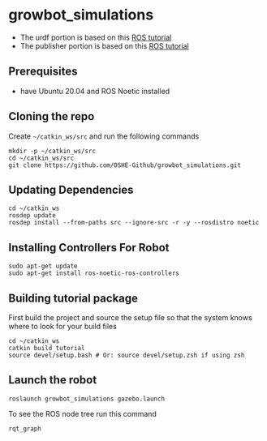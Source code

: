 # growbot_simulations

- The urdf portion is based on this [ROS tutorial](https://wiki.ros.org/urdf/Tutorials/Building%20a%20Visual%20Robot%20Model%20with%20URDF%20from%20Scratch)
- The publisher portion is based on this [ROS tutorial](https://wiki.ros.org/ROS/Tutorials/WritingPublisherSubscriber%28c%2B%2B%29)

## Prerequisites
- have Ubuntu 20.04 and ROS Noetic installed

## Cloning the repo
Create `~/catkin_ws/src` and run the following commands
```
mkdir -p ~/catkin_ws/src
cd ~/catkin_ws/src
git clone https://github.com/OSHE-Github/growbot_simulations.git
```

## Updating Dependencies
```
cd ~/catkin_ws
rosdep update
rosdep install --from-paths src --ignore-src -r -y --rosdistro noetic
```

## Installing Controllers For Robot
```
sudo apt-get update
sudo apt-get install ros-noetic-ros-controllers
```


## Building tutorial package
First build the project and source the setup file so that the system knows where to look for your build files
```
cd ~/catkin_ws
catkin build tutorial
source devel/setup.bash # Or: source devel/setup.zsh if using zsh
```

## Launch the robot
```
roslaunch growbot_simulations gazebo.launch
```

To see the ROS node tree run this command
```
rqt_graph
```
